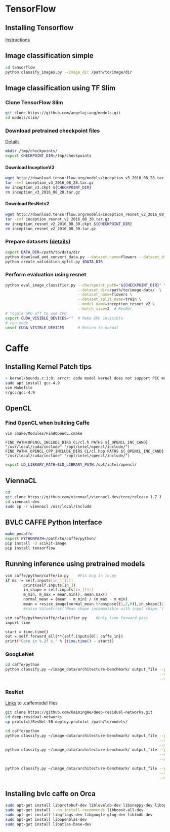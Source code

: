 # TensorFlow

## Installing Tensorflow
[Instructions](https://www.tensorflow.org/install/)

## Image classification simple
```bash
cd tensorflow
python classify_images.py --image_dir /path/to/image/dir
```

## Image classification using TF Slim
### Clone TensorFlow Slim
```bash
git clone https://github.com/angelajiang/models.git
cd models/slim/
```

### Download pretrained checkpoint files
[Details](https://github.com/tensorflow/models/tree/master/slim#pre-trained-models)
```bash
mkdir /tmp/checkpoints/
export CHECKPOINT_DIR=/tmp/checkpoints
```

#### Download InceptionV3
``` bash
wget http://download.tensorflow.org/models/inception_v3_2016_08_28.tar.gz
tar -xvf inception_v3_2016_08_28.tar.gz
mv inception_v3.ckpt ${CHECKPOINT_DIR}
rm inception_v3_2016_08_28.tar.gz
```

#### Download ResNetv2
``` bash
wget http://download.tensorflow.org/models/inception_resnet_v2_2016_08_30.tar.gz
tar -xvf inception_resnet_v2_2016_08_30.tar.gz
mv inception_resnet_v2_2016_08_30.ckpt ${CHECKPOINT_DIR}
rm inception_resnet_v2_2016_08_30.tar.gz
```

### Prepare datasets ([details](https://github.com/tensorflow/models/tree/master/slim#preparing-the-datasets))
``` bash
export DATA_DIR=/path/to/data/dir
python download_and_convert_data.py --dataset_name=flowers --dataset_dir="${DATA_DIR}"
python create_validation_split.py $DATA_DIR
```

### Perform evaluation using resnet
``` bash
python eval_image_classifier.py --checkpoint_path="${CHECKPOINT_DIR}" \
                                --dataset_dir=/path/to/image-data/  \
                                --dataset_name=flowers \
                                --dataset_split_name=train \
                                --model_name=inception_resnet_v2 \
                                --batch_size=2  # ResNet
# Toggle GPU off to use CPU
export CUDA_VISIBLE_DEVICES=""  # Make GPU invisible
# run code
unset CUDA_VISIBLE_DEVICES      # Return to normal
```

# Caffe

## Installing Kernel Patch tips
```bash
> kernel/bounds.c:1:0: error: code model kernel does not support PIC mode
sudo apt install gcc-4.9
vim Makefile
r/gcc/gcc-4.9
```

## OpenCL
### Find OpenCL when building Caffe
``` bash
vim cmake/Modules/FindOpenCL.cmake
```
```
FIND_PATH(OPENCL_INCLUDE_DIRS CL/cl.h PATHS ${_OPENCL_INC_CAND} "/usr/local/cuda/include" "/opt/intel/opencl/include/")
FIND_PATH(_OPENCL_CPP_INCLUDE_DIRS CL/cl.hpp PATHS ${_OPENCL_INC_CAND} "/usr/local/cuda/include" "/opt/intel/opencl/include/")
```
``` bash
export LD_LIBRARY_PATH=$LD_LIBRARY_PATH:/opt/intel/opencl/
```

## ViennaCL
```bash
cd
git clone https://github.com/viennacl/viennacl-dev/tree/release-1.7.1
cd viennacl-dev
sudo cp -r viennacl /usr/local/include
```

## BVLC CAFFE Python Interface
``` bash
make pycaffe
export PYTHONPATH=/path/to/caffe/python/
pip install -U scikit-image
pip install tensorflow
```

## Running inference using pretrained models

```bash
vim caffe/python/caffe/io.py    #Fix bug in io.py
if ms != self.inputs[in_][1:]:
		print(self.inputs[in_])
		in_shape = self.inputs[in_][1:]
		m_min, m_max = mean.min(), mean.max()
		normal_mean = (mean - m_min) / (m_max - m_min)
		mean = resize_image(normal_mean.transpose((1,2,0)),in_shape[1:]).transpose((2,0,1))
		#raise ValueError('Mean shape incompatible with input shape.')                      # Original line

vim caffe/python/caffe/classifier.py    #Only time forward pass
import time

start = time.time()
out = self.forward_all(**{self.inputs[0]: caffe_in})																		# Original line
print("Core in %.2f s." % (time.time() - start))

```

### GoogLeNet
```bash
cd caffe/python
python classify.py ~/image_data/architecture-benchmark/ output_file --pretrained_model ../models/bvlc_googlenet/bvlc_googlenet.caffemodel \
                                                                    --model_def="../models/bvlc_googlenet/deploy.prototxt" \
                                                                    --mean_file="caffe/imagenet/ilsvrc_2012_mean.npy"
```

### ResNet
[Links](https://github.com/KaimingHe/deep-residual-networks) to .caffemodel files
```bash
git clone https://github.com/KaimingHe/deep-residual-networks.git
cd deep-residual-networks
cp prototxt/ResNet-50-deploy.prototxt /path/to/models/
```
```bash
cd caffe/python
python classify.py ~/image-data/architecture-benchmark/ output_file --pretrained_model ../models/ResNet/ResNet-50-model.caffemodel \
                                                                    --model_def="../models/ResNet/ResNet-50-deploy.prototxt" \
                                                                    --mean_file="caffe/imagenet/ilsvrc_2012_mean.npy"
python classify.py ~/image_data/architecture-benchmark/ output_file --pretrained_model ../models/ResNet/ResNet-50-model.caffemodel \
                                                                    --model_def="../models/ResNet/ResNet-50-deploy.prototxt" \
                                                                    --mean_file="caffe/imagenet/ilsvrc_2012_mean.npy"

python classify.py ~/image_data/architecture-benchmark/ output_file --pretrained_model ../models/ResNet/ResNet-50-model.caffemodel \
                                                                    --model_def="../models/mkl2017_resnet_50/solver.prototxt" \
                                                                    --mean_file="caffe/imagenet/ilsvrc_2012_mean.npy"
```

## Installing bvlc caffe on Orca

```bash
sudo apt-get install libprotobuf-dev libleveldb-dev libsnappy-dev libopencv-dev libhdf5-serial-dev protobuf-compiler
sudo apt-get install --no-install-recommends libboost-all-dev
sudo apt-get install libgflags-dev libgoogle-glog-dev liblmdb-dev
sudo apt-get install libopenblas-dev
sudo apt-get install libatlas-base-dev
```

